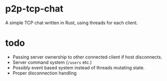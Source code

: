 # p2p-tcp-chat
A simple TCP chat written in Rust, using threads for each client.

# todo
 * Passing server ownership to other connected client if host disconnects.
 * Server command system (`/users` etc.)
 * Possibly event based system instead of threads mutating state.
 * Proper disconnection handling
